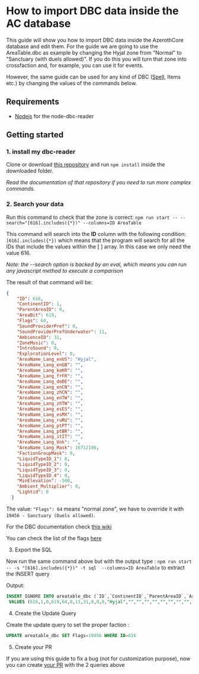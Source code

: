 # How to import DBC data inside the AC database

This guide will show you how to import DBC data inside the AzerothCore database and edit them. For the guide we are going to use the AreaTable.dbc as example
by changing the Hyjal zone from "Normal" to "Sanctuary (with duels allowed)". 
If you do this you will turn that zone into crossfaction and, for example, you can use it for events.

However, the same guide can be used for any kind of DBC ([Spell](importing-spell-dbc), Items etc.) by changing the values of the commands below.

## Requirements

- [Nodejs](https://nodejs.org/en/) for the node-dbc-reader

## Getting started

### 1. install my dbc-reader

Clone or download [this repository](https://github.com/wowgaming/node-dbc-reader) and run `npm install` inside the downloaded folder.

*Read the documentation of that repository if you need to run more complex commands.*

### 2. Search your data

Run this command to check that the zone is correct: `npm run start -- --search="[616].includes({*})" --columns=ID AreaTable`

This command will search into the **ID** column with the following condition: `[616].includes({*})` which means that the program will search for all the IDs that include
the values within the [ ] array. In this case we only need the value 616. 

*Note: the --search option is backed by an eval, which means you can run any javascript method to execute a comparison*

The result of that command will be:
```json
{
    "ID": 616,
    "ContinentID": 1,
    "ParentAreaID": 0,
    "AreaBit": 619,
    "Flags": 64,
    "SoundProviderPref": 0,
    "SoundProviderPrefUnderwater": 11,
    "AmbienceID": 31,
    "ZoneMusic": 0,
    "IntroSound": 0,
    "ExplorationLevel": 0,
    "AreaName_Lang_enUS": "Hyjal",
    "AreaName_Lang_enGB": "",
    "AreaName_Lang_koKR": "",
    "AreaName_Lang_frFR": "",
    "AreaName_Lang_deDE": "",
    "AreaName_Lang_enCN": "",
    "AreaName_Lang_zhCN": "",
    "AreaName_Lang_enTW": "",
    "AreaName_Lang_zhTW": "",
    "AreaName_Lang_esES": "",
    "AreaName_Lang_esMX": "",
    "AreaName_Lang_ruRU": "",
    "AreaName_Lang_ptPT": "",
    "AreaName_Lang_ptBR": "",
    "AreaName_Lang_itIT": "",
    "AreaName_Lang_Unk": "",
    "AreaName_Lang_Mask": 16712190,
    "FactionGroupMask": 0,
    "LiquidTypeID_1": 0,
    "LiquidTypeID_2": 0,
    "LiquidTypeID_3": 0,
    "LiquidTypeID_4": 0,
    "MinElevation": -500,
    "Ambient_Multiplier": 0,
    "Lightid": 0
  }
  ````

The value: `"Flags": 64` means "normal zone", we have to override it with `19456 - Sanctuary (Duels allowed)`.

For the DBC documentation check [this wiki](https://wowdev.wiki/Category:DBC_WotLK)

You can check the list of the flags [here](https://www.azerothcore.org/wiki/AreaTable)

3. Export the SQL

Now run the same command above but with the output type : `npm run start -- -s "[616].includes({*})" -t sql  --columns=ID AreaTable` to extract the INSERT query

Output: 
```sql
INSERT IGNORE INTO areatable_dbc (`ID`,`ContinentID`,`ParentAreaID`,`AreaBit`,`Flags`,`SoundProviderPref`,`SoundProviderPrefUnderwater`,`AmbienceID`,`ZoneMusic`,`IntroSound`,`ExplorationLevel`,`AreaName_Lang_enUS`,`AreaName_Lang_enGB`,`AreaName_Lang_koKR`,`AreaName_Lang_frFR`,`AreaName_Lang_deDE`,`AreaName_Lang_enCN`,`AreaName_Lang_zhCN`,`AreaName_Lang_enTW`,`AreaName_Lang_zhTW`,`AreaName_Lang_esES`,`AreaName_Lang_esMX`,`AreaName_Lang_ruRU`,`AreaName_Lang_ptPT`,`AreaName_Lang_ptBR`,`AreaName_Lang_itIT`,`AreaName_Lang_Unk`,`AreaName_Lang_Mask`,`FactionGroupMask`,`LiquidTypeID_1`,`LiquidTypeID_2`,`LiquidTypeID_3`,`LiquidTypeID_4`,`MinElevation`,`Ambient_Multiplier`,`Lightid`)
 VALUES (616,1,0,619,64,0,11,31,0,0,0,"Hyjal","","","","","","","","","","","","","","","",16712190,0,0,0,0,0,-500,0,0);
````

4. Create the Update Query

Create the update query to set the proper faction :

```sql
UPDATE areatable_dbc SET Flags=19456 WHERE ID=616
```

5. Create your PR

If you are using this guide to fix a bug (not for customization purpose), 
now you can create [your PR](https://www.azerothcore.org/wiki/How-to-create-a-PR) with the 2 queries above 

